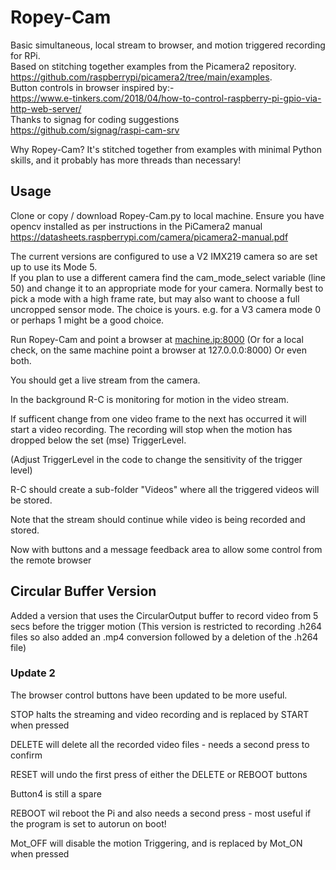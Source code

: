 # Ropey-Cam
Basic simultaneous, local stream to browser, and motion triggered recording for RPi.  
Based on stitching together examples from the Picamera2 repository.  
https://github.com/raspberrypi/picamera2/tree/main/examples.  
Button controls in browser inspired by:-  
https://www.e-tinkers.com/2018/04/how-to-control-raspberry-pi-gpio-via-http-web-server/  
Thanks to signag for coding suggestions  
https://github.com/signag/raspi-cam-srv

Why Ropey-Cam?
It's stitched together from examples with minimal Python skills, and it probably has more threads than necessary!

## Usage
Clone or copy / download Ropey-Cam.py to local machine.
Ensure you have opencv installed as per instructions in the PiCamera2 manual
https://datasheets.raspberrypi.com/camera/picamera2-manual.pdf

The current versions are configured to use a V2 IMX219 camera so are set up to use its Mode 5.  
If you plan to use a different camera find the cam_mode_select variable (line 50) and change it
to an appropriate mode for your camera. Normally best to pick a mode with a high frame rate, but
may also want to choose a full uncropped sensor mode. The choice is yours.
e.g. for a V3 camera mode 0 or perhaps 1 might be a good choice.

Run Ropey-Cam and point a browser at <machine.ip:8000>
(Or for a local check, on the same machine point a browser 
at 127.0.0.0:8000)  Or even both.

You should get a live stream from the camera.

In the background R-C is monitoring for motion in the video stream.

If sufficent change from one video frame to the next has occurred
it will start a video recording. The recording will stop when the 
motion has dropped below the set (mse) TriggerLevel.

(Adjust TriggerLevel in the code to change the sensitivity of the trigger level)

R-C should create a sub-folder "Videos" where all the triggered videos will be stored.

Note that the stream should continue while video is being recorded and stored.

Now with buttons and a message feedback area to allow some control from the remote browser

## Circular Buffer Version
Added a version that uses the CircularOutput buffer to record video from 5 secs before the trigger motion
(This version is restricted to recording .h264 files so also added an .mp4 conversion followed by
a deletion of the .h264 file)
### Update 2
The browser control buttons have been updated to be more useful.

STOP halts the streaming and video recording and is replaced by START when pressed

DELETE will delete all the recorded video files - needs a second press to confirm

RESET will undo the first press of either the DELETE or REBOOT buttons

Button4 is still a spare

REBOOT wil reboot the Pi and also needs a second press - most useful if the program is set to autorun on boot!

Mot_OFF will disable the motion Triggering, and is replaced by Mot_ON when pressed



